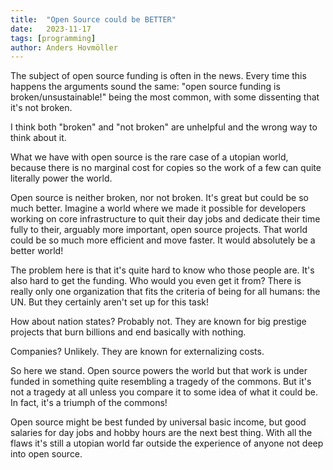 ```yaml
---
title:	"Open Source could be BETTER"
date:	2023-11-17
tags: [programming]
author: Anders Hovmöller
---
```


 
The subject of open source funding is often in the news. Every time this happens the arguments sound the same: "open source funding is broken/unsustainable!" being the most common, with some dissenting that it's not broken.

I think both "broken" and "not broken" are unhelpful and the wrong way to think about it. 

What we have with open source is the rare case of a utopian world, because there is no marginal cost for copies so the work of a few can quite literally power the world.

Open source is neither broken, nor not broken. It's great but could be so much better. Imagine a world where we made it possible for developers working on core infrastructure to quit their day jobs and dedicate their time fully to their, arguably more important, open source projects. That world could be so much more efficient and move faster. It would absolutely be a better world!

The problem here is that it's quite hard to know who those people are. It's also hard to get the funding. Who would you even get it from? There is really only one organization that fits the criteria of being for all humans: the UN. But they certainly aren't set up for this task! 

How about nation states? Probably not. They are known for big prestige projects that burn billions and end basically with nothing. 

Companies? Unlikely. They are known for externalizing costs. 

So here we stand. Open source powers the world but that work is under funded in something quite resembling a tragedy of the commons. But it's not a tragedy at all unless you compare it to some idea of what it could be. In fact, it's a triumph of the commons!

Open source might be best funded by universal basic income, but good salaries for day jobs and hobby hours are the next best thing. With all the flaws it's still a utopian world far outside the experience of anyone not deep into open source. 

